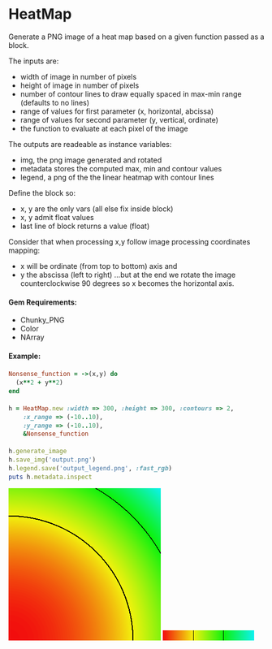 HeatMap
=======

Generate a PNG image of a heat map based on a given function passed as a block.

The inputs are:
 
 * width of image in number of pixels
 * height of image in number of pixels
 * number of contour lines to draw equally spaced in max-min range (defaults to no lines)
 * range of values for first parameter (x, horizontal, abcissa)
 * range of values for second parameter (y, vertical, ordinate)
 * the function to evaluate at each pixel of the image

The outputs are readeable as instance variables:

 * img, the png image generated and rotated
 * metadata stores the computed max, min and contour values
 * legend, a png of the the linear heatmap with contour lines

Define the block so:

 * x, y are the only vars (all else fix inside block)
 * x, y admit float values
 * last line of block returns a value (float)

Consider that when processing x,y follow image processing coordinates mapping:
 * x will be ordinate (from top to bottom) axis and
 * y the abscissa (left to right)
...but at the end we rotate the image counterclockwise 90 degrees so x becomes the horizontal axis.

#### Gem Requirements:

* Chunky_PNG
* Color
* NArray

#### Example:

```ruby
Nonsense_function = ->(x,y) do
  (x**2 + y**2)
end

h = HeatMap.new :width => 300, :height => 300, :contours => 2,
    :x_range => (-10..10), 
    :y_range => (-10..10), 
    &Nonsense_function

h.generate_image
h.save_img('output.png')
h.legend.save('output_legend.png', :fast_rgb)
puts h.metadata.inspect
```

![alt text](./output.png "Example Output")
![alt text](./output_legend.png "Example Legend")


